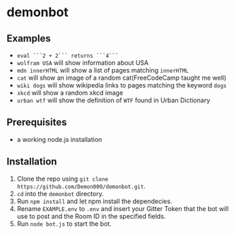 # demonbot

## Examples
* `eval ```2 + 2``` returns ```4``` `
* `wolfram USA` will show information about USA
* `mdn innerHTML` will show a list of pages matching `innerHTML`
* `cat` will show an image of a random cat(FreeCodeCamp taught me well)
* `wiki dogs` will show wikipedia links to pages matching the keyword `dogs`
* `xkcd` will show a random xkcd image
* `urban wtf` will show the definition of `WTF` found in Urban Dictionary

## Prerequisites
* a working node.js installation

## Installation
1. Clone the repo using `git clone https://github.com/Demon000/demonbot.git`.
2. `cd` into the `demonbot` directory.
3. Run `npm install` and let npm install the dependecies.
4. Rename `EXAMPLE.env` to `.env` and insert your Gitter Token that the bot will use to post and the Room ID in the specified fields.
5. Run `node bot.js` to start the bot.
